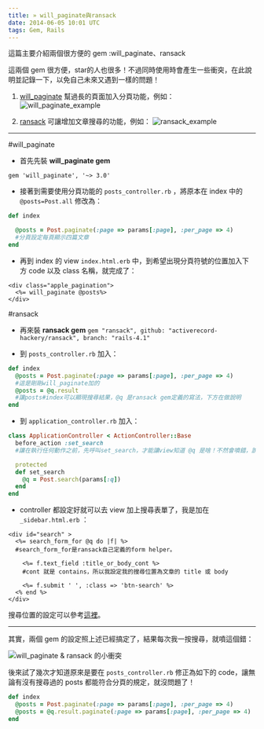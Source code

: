 ```yaml
---
title: » will_paginate與ransack
date: 2014-06-05 10:01 UTC
tags: Gem, Rails
---
```


這篇主要介紹兩個很方便的 gem :will_paginate、ransack

這兩個 gem 很方便，star的人也很多！不過同時使用時會產生一些衝突，在此說明並記錄一下，以免自己未來又遇到一樣的問題！

1. [will_paginate](https://github.com/mislav/will_paginate) 幫過長的頁面加入分頁功能，例如：
    ![will_paginate_example](http://user-image.logdown.io/user/7443/blog/7374/post/203033/Pv1IQSiTfqMcwcz7kONg_%E8%9E%A2%E5%B9%95%E5%BF%AB%E7%85%A7%202014-06-06%2015.15.46.png)

2. [ransack](https://github.com/activerecord-hackery/ransack) 可讓增加文章搜尋的功能，例如：
    ![ransack_example](http://user-image.logdown.io/user/7443/blog/7374/post/203033/Q2kkwC5HSisAXkbI3gzQ_%E8%9E%A2%E5%B9%95%E5%BF%AB%E7%85%A7%202014-06-06%2015.24.53.png)

---


#will_paginate

* 首先先裝 **will_paginate gem**

`gem 'will_paginate', '~> 3.0'`

* 接著到需要使用分頁功能的 `posts_controller.rb` ，將原本在 index 中的 `@posts=Post.all` 修改為：

~~~ruby
def index

  @posts = Post.paginate(:page => params[:page], :per_page => 4)
  #分頁設定每頁顯示四篇文章
end
~~~

* 再到 index 的 view `index.html.erb` 中，到希望出現分頁符號的位置加入下方 code 以及 class 名稱，就完成了：

~~~erb
<div class="apple_pagination">
  <%= will_paginate @posts%>
</div>
~~~


#ransack

* 再來裝 **ransack gem**
`gem "ransack", github: "activerecord-hackery/ransack", branch: "rails-4.1"`

* 到 `posts_controller.rb` 加入：

~~~ruby
def index
  @posts = Post.paginate(:page => params[:page], :per_page => 4)
  #這是剛剛will_paginate加的
  @posts = @q.result
  #讓posts#index可以顯現搜尋結果，@q 是ransack gem定義的寫法，下方在做說明
end
~~~

* 到 `application_controller.rb` 加入：

~~~ruby
class ApplicationController < ActionController::Base
  before_action :set_search
  #讓在執行任何動作之前，先呼叫set_search，才能讓view知道 @q 是啥！不然會噴錯，說他找不到ransack！

  protected
  def set_search
    @q = Post.search(params[:q])
  end
end
~~~

* controller 都設定好就可以去 view 加上搜尋表單了，我是加在 `_sidebar.html.erb` ：

~~~erb
<div id="search" >
  <%= search_form_for @q do |f| %>
  #search_form_for是ransack自己定義的form helper。

    <%= f.text_field :title_or_body_cont %>
    #cont 就是 contains，所以我設定我的搜尋位置為文章的 title 或 body

    <%= f.submit ' ', :class => 'btn-search' %>
  <% end %>
</div>
~~~

搜尋位置的設定可以參考[這裡](https://github.com/activerecord-hackery/ransack/blob/master/lib/ransack/constants.rb)。

---

其實，兩個 gem 的設定照上述已經搞定了，結果每次我一按搜尋，就噴這個錯：

![will_paginate & ransack 的小衝突](http://user-image.logdown.io/user/7443/blog/7374/post/203033/RUyEV8a0ROyKx9g7pYyx_%E8%9E%A2%E5%B9%95%E5%BF%AB%E7%85%A7%202014-06-06%2018.10.08.png)

後來試了幾次才知道原來是要在 `posts_controller.rb` 修正為如下的 code，讓無論有沒有搜尋過的 posts 都能符合分頁的規定，就沒問題了！

~~~ruby
def index
  @posts = Post.paginate(:page => params[:page], :per_page => 4)
  @posts = @q.result.paginate(:page => params[:page], :per_page => 4)
end
~~~
